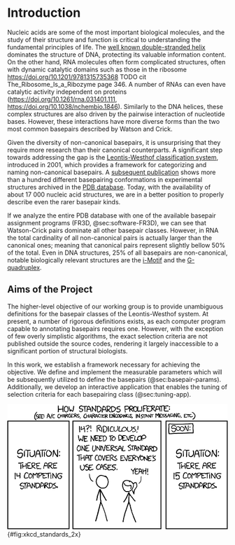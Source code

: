 # Introduction

<!-- Since the [initial discovery of DNA structure](https://doi.org/10.1038/171737a0),  -->

Nucleic acids are some of the most important biological molecules, and the study of their structure and function is critical to understanding the fundamental principles of life.
The [well known double-stranded helix](https://doi.org/10.1038/171737a0) dominates the structure of DNA, protecting its valuable information content.
On the other hand, RNA molecules often form complicated structures, often with dynamic catalytic domains such as those in the ribosome <https://doi.org/10.1201/9781315735368> TODO cit The_Ribosome_Is_a_Ribozyme page 346.
A number of RNAs can even have catalytic activity independent on proteins (<https://doi.org/10.1261/rna.031401.111>, <https://doi.org/10.1038/nchembio.1846>).
Similarly to the DNA helices, these complex structures are also driven by the pairwise interaction of nucleotide bases.
However, these interactions have more diverse forms than the two most common basepairs described by Watson and Crick.

Given the diversity of non-canonical basepairs, it is unsurprising that they require more research than their canonical counterparts.
A significant step towards addressing the gap is the [Leontis-Westhof classification system](https://doi.org/10.1017/s1355838201002515), introduced in 2001, which provides a framework for categorizing and naming non-canonical basepairs.
A [subsequent publication](https://doi.org/10.1093/nar/gkf481) shows more than a hundred different basepairing conformations in experimental structures archived in the [PDB database](https://doi.org/10.1093/nar/gky949).
Today, with the availability of about 17 000 nucleic acid structures, we are in a better position to properly describe even the rarer basepair kinds.

If we analyze the entire PDB database with one of the available basepair assignment programs (FR3D, @sec:software-FR3D), we can see that Watson-Crick pairs dominate all other basepair classes.
However, in RNA the total cardinality of all non-canonical pairs is actually larger than the canonical ones; meaning that canonical pairs represent slightly bellow 50% of the total.
Even in DNA structures, 25% of all basepairs are non-canonical, notable biologically relevant structures are the [i-Motif](https://doi.org/10.1093/nar/gky735) and the [G-quadruplex](https://doi.org/10.1016/j.trechm.2019.07.002).
<!-- However, it must be noted that the PDB is heavily biased towards _interesting_ structures -->

## Aims of the Project


The higher-level objective of our working group is to provide unambiguous definitions for the basepair classes of the Leontis-Westhof system.
At present, a number of rigorous definitions exists, as each computer program capable to annotating basepairs requires one.
However, with the exception of few overly simplistic algorithms, the exact selection criteria are not published outside the source codes, rendering it largely inaccessible to a significant portion of structural biologists.

In this work, we establish a framework necessary for achieving the objective.
We define and implement the measurable parameters which will be subsequently utilized to define the basepairs (@sec:basepair-params).
Additionally, we develop an interactive application that enables the tuning of selection criteria for each basepairing class (@sec:tuning-app).

![Our plan to improve the shortcomings of existing programs for basepair assignment. XKCD #927 by Randall Munroe](../img/xkcd_standards_2x.png){#fig:xkcd_standards_2x}


<!-- Even though the number of solved nucleic acid structures is significantly lower than the number of known protein structures,  -->

<!-- | Basepair | DNA | RNA |
|----------|-----|-----|
| Watson-Crick A-T -->


<!-- canonical Watson-Crick G-C and A-T basepairs only account for about one half of the interactions in the RNAs we studied.

* DNA is usually the classic helix described by Watson, Crick, and Franklin back in 1953
* RNA often forms much more complex structures, but also contains the helixes
* RNA helix is usualy A-form, DNA B-form, but the basepairs are practically the same
* 
... At the time of writing we have more than 7 thousand RNA structures in PDB, and almost 2 thousand of them are pure nucleic acid, without any protein
... 

"Only" 61.4% of all found basepairs are canonical Watson-Crick (in all PDB structures < 3.5 Å) -->

<!--
Promptses

Write me about 1-2 pages introduction to a thesis about non-canonical basepairs. Include the following information: "Watson-Crick basepairs form double helix, which is the majority of basepair, but 'only' ~75% in DNA and ~50%. DNA has biologically relevant i-Motif (with charged cytosine pairs) and guanine quadruplexes. RNA has huge amount of interesting structures, it even capable of catalytic activity independent of proteins. A simple basepair example is the wobble pair, crucial in tRNAs, but also important elsewhere. The number of NA structures in PDB is small compared to proteins, but grows just as quickly and is more than sufficient for identification and classification of these basepairs. The Leontis-Westhof classification system is from 2002, when there was maybe 1800 structures, but today we have more like 17k. A number of automated tools exist to annotate basepairs in 3D structures, with various shortcomings as described in @sec:3.2. Apart from analysing all types of basepairs and providing update for the definition images from [LSW2002], we propose a few new ways to measure basepair parameters, which can be used to define them and automatically assign them."


Mixtral:

The traditional Watson-Crick basepairs, which form the iconic double helix structure, are the most common basepairs in both DNA and RNA. However, they only account for approximately 75% of basepairs in DNA and 50% in RNA. This leaves a significant portion of nucleic acid (NA) structures unaccounted for, which are classified as non-canonical basepairs. These non-canonical basepairs play a crucial role in various biological processes, including gene regulation, protein synthesis, and chromosomal crossover.

Despite their importance, non-canonical basepairs have been historically understudied due to the lack of appropriate tools and classification systems. The Leontis-Westhof classification system, introduced in 2002, was a significant step towards addressing this gap, providing a framework for categorizing and analyzing non-canonical basepairs. However, with the rapid growth of NA structure data, there is a need for an updated and more comprehensive classification system.

Today, with the availability of more than 17,000 NA structures, there is a wealth of data that can be used to identify and classify non-canonical basepairs. Automated tools have been developed to annotate these basepairs in 3D structures, although they have certain limitations, as discussed in section 3.2.

In this study, we propose a comprehensive analysis of all types of non-canonical basepairs, including an update of the definition images from the Leontis-Westhof classification system. Additionally, we aim to develop a more robust and comprehensive classification system that can accurately categorize and analyze non-canonical basepairs in NA structures. This work will contribute to a better understanding of the role of non-canonical basepairs in biological processes and provide valuable insights into their functional significance.

In summary, non-canonical basepairs are crucial components of NA structures and play a vital role in various biological processes. With the availability of a large number of NA structures and advanced computational tools, it is now possible to conduct a comprehensive analysis of non-canonical basepairs and develop a more accurate and comprehensive classification system. This work will provide valuable insights into the functional significance of non-canonical basepairs and contribute to a better understanding of NA structure and function.
-->
